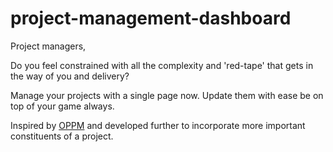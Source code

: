 # project-management-dashboard

Project managers, 

Do you feel constrained with all the complexity and 'red-tape' that gets in the way of you and delivery? 

Manage your projects with a single page now. Update them with ease be on top of your game always.

Inspired by [OPPM](https://oppmi.com/) and developed further to incorporate more important constituents of a project.
